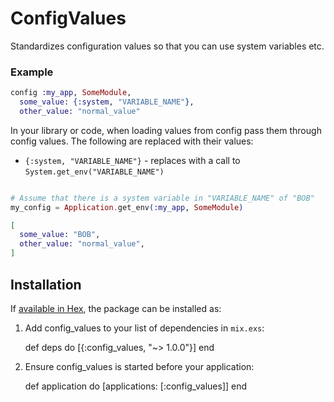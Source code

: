 # ConfigValues

Standardizes configuration values so that you can use system variables etc.

### Example

```elixir
config :my_app, SomeModule,
  some_value: {:system, "VARIABLE_NAME"},
  other_value: "normal_value"
```

In your library or code, when loading values from config pass them through
config values. The following are replaced with their values:

* `{:system, "VARIABLE_NAME"}` - replaces with a call to `System.get_env("VARIABLE_NAME")`


```elixir

# Assume that there is a system variable in "VARIABLE_NAME" of "BOB"
my_config = Application.get_env(:my_app, SomeModule)

[
  some_value: "BOB",
  other_value: "normal_value",
]
```

## Installation

If [available in Hex](https://hex.pm/docs/publish), the package can be installed as:

  1. Add config_values to your list of dependencies in `mix.exs`:

        def deps do
          [{:config_values, "~> 1.0.0"}]
        end

  2. Ensure config_values is started before your application:

        def application do
          [applications: [:config_values]]
        end


